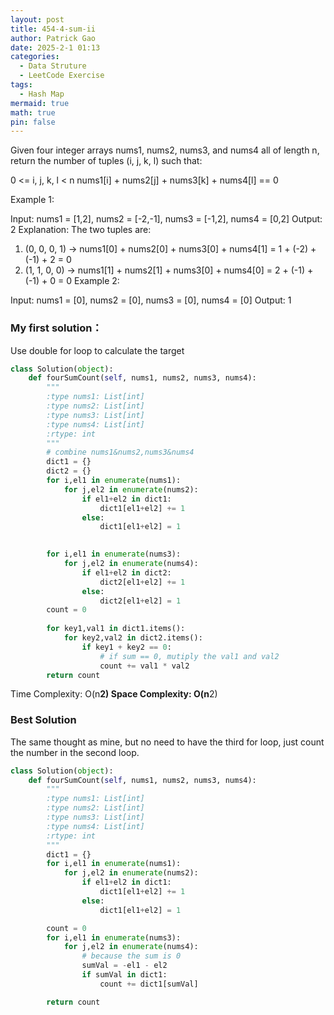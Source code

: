 ```yaml
---
layout: post
title: 454-4-sum-ii
author: Patrick Gao
date: 2025-2-1 01:13
categories:
  - Data Struture
  - LeetCode Exercise
tags:
  - Hash Map
mermaid: true
math: true
pin: false
---
```

Given four integer arrays nums1, nums2, nums3, and nums4 all of length n, return the number of tuples (i, j, k, l) such that:

0 <= i, j, k, l < n
nums1[i] + nums2[j] + nums3[k] + nums4[l] == 0
 

Example 1:

Input: nums1 = [1,2], nums2 = [-2,-1], nums3 = [-1,2], nums4 = [0,2]
Output: 2
Explanation:
The two tuples are:
1. (0, 0, 0, 1) -> nums1[0] + nums2[0] + nums3[0] + nums4[1] = 1 + (-2) + (-1) + 2 = 0
2. (1, 1, 0, 0) -> nums1[1] + nums2[1] + nums3[0] + nums4[0] = 2 + (-1) + (-1) + 0 = 0
Example 2:

Input: nums1 = [0], nums2 = [0], nums3 = [0], nums4 = [0]
Output: 1




### My first solution：

Use double for loop to calculate the target
```python
class Solution(object):
    def fourSumCount(self, nums1, nums2, nums3, nums4):
        """
        :type nums1: List[int]
        :type nums2: List[int]
        :type nums3: List[int]
        :type nums4: List[int]
        :rtype: int
        """
        # combine nums1&nums2,nums3&nums4
        dict1 = {}
        dict2 = {}
        for i,el1 in enumerate(nums1):
            for j,el2 in enumerate(nums2):
                if el1+el2 in dict1:
                    dict1[el1+el2] += 1
                else:
                    dict1[el1+el2] = 1

        
        for i,el1 in enumerate(nums3):
            for j,el2 in enumerate(nums4):
                if el1+el2 in dict2:
                    dict2[el1+el2] += 1
                else:
                    dict2[el1+el2] = 1
        count = 0
        
        for key1,val1 in dict1.items():
            for key2,val2 in dict2.items():
                if key1 + key2 == 0:
                    # if sum == 0, mutiply the val1 and val2
                    count += val1 * val2
        return count

```
Time Complexity: O(n**2)
Space Complexity: O(n**2)

### Best Solution
The same thought as mine, but no need to have the third for loop, just count the number in the second loop.

```python
class Solution(object):
    def fourSumCount(self, nums1, nums2, nums3, nums4):
        """
        :type nums1: List[int]
        :type nums2: List[int]
        :type nums3: List[int]
        :type nums4: List[int]
        :rtype: int
        """
        dict1 = {}
        for i,el1 in enumerate(nums1):
            for j,el2 in enumerate(nums2):
                if el1+el2 in dict1:
                    dict1[el1+el2] += 1
                else:
                    dict1[el1+el2] = 1

        count = 0
        for i,el1 in enumerate(nums3):
            for j,el2 in enumerate(nums4):
                # because the sum is 0
                sumVal = -el1 - el2
                if sumVal in dict1:
                    count += dict1[sumVal]

        return count

```